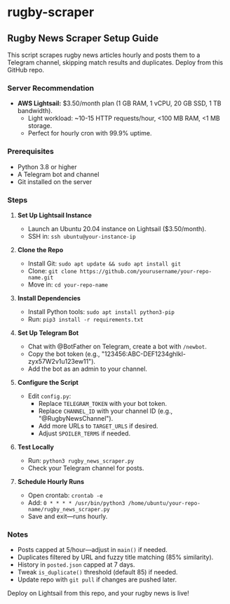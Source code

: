 # rugby-scraper

Rugby News Scraper Setup Guide
-----------------------------

This script scrapes rugby news articles hourly and posts them to a Telegram channel, skipping match results and duplicates. Deploy from this GitHub repo.

### Server Recommendation
- **AWS Lightsail:** $3.50/month plan (1 GB RAM, 1 vCPU, 20 GB SSD, 1 TB bandwidth).
  - Light workload: ~10-15 HTTP requests/hour, <100 MB RAM, <1 MB storage.
  - Perfect for hourly cron with 99.9% uptime.

### Prerequisites
- Python 3.8 or higher
- A Telegram bot and channel
- Git installed on the server

### Steps
1. **Set Up Lightsail Instance**
   - Launch an Ubuntu 20.04 instance on Lightsail ($3.50/month).
   - SSH in: `ssh ubuntu@your-instance-ip`

2. **Clone the Repo**
   - Install Git: `sudo apt update && sudo apt install git`
   - Clone: `git clone https://github.com/yourusername/your-repo-name.git`
   - Move in: `cd your-repo-name`

3. **Install Dependencies**
   - Install Python tools: `sudo apt install python3-pip`
   - Run: `pip3 install -r requirements.txt`

4. **Set Up Telegram Bot**
   - Chat with @BotFather on Telegram, create a bot with `/newbot`.
   - Copy the bot token (e.g., "123456:ABC-DEF1234ghIkl-zyx57W2v1u123ew11").
   - Add the bot as an admin to your channel.

5. **Configure the Script**
   - Edit `config.py`:
     - Replace `TELEGRAM_TOKEN` with your bot token.
     - Replace `CHANNEL_ID` with your channel ID (e.g., "@RugbyNewsChannel").
     - Add more URLs to `TARGET_URLS` if desired.
     - Adjust `SPOILER_TERMS` if needed.

6. **Test Locally**
   - Run: `python3 rugby_news_scraper.py`
   - Check your Telegram channel for posts.

7. **Schedule Hourly Runs**
   - Open crontab: `crontab -e`
   - Add: `0 * * * * /usr/bin/python3 /home/ubuntu/your-repo-name/rugby_news_scraper.py`
   - Save and exit—runs hourly.

### Notes
- Posts capped at 5/hour—adjust in `main()` if needed.
- Duplicates filtered by URL and fuzzy title matching (85% similarity).
- History in `posted.json` capped at 7 days.
- Tweak `is_duplicate()` threshold (default 85) if needed.
- Update repo with `git pull` if changes are pushed later.

Deploy on Lightsail from this repo, and your rugby news is live!
